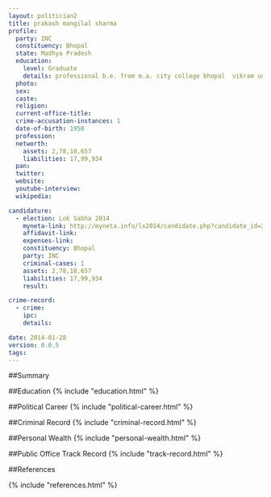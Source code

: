 ```yaml
---
layout: politician2
title: prakash mangilal sharma
profile: 
  party: INC
  constituency: Bhopal
  state: Madhya Pradesh
  education: 
    level: Graduate
    details: professional b.e. from m.a. city college bhopal  vikram university  ujjain in 1970.
  photo: 
  sex: 
  caste: 
  religion: 
  current-office-title: 
  crime-accusation-instances: 1
  date-of-birth: 1950
  profession: 
  networth: 
    assets: 2,78,18,657
    liabilities: 17,99,934
  pan: 
  twitter: 
  website: 
  youtube-interview: 
  wikipedia: 

candidature: 
  - election: Lok Sabha 2014
    myneta-link: http://myneta.info/ls2014/candidate.php?candidate_id=2912
    affidavit-link: 
    expenses-link: 
    constituency: Bhopal 
    party: INC
    criminal-cases: 1
    assets: 2,78,18,657
    liabilities: 17,99,934
    result:  

crime-record: 
  - crime: 
    ipc: 
    details:  

date: 2014-01-28
version: 0.0.5
tags: 
---
```

##Summary


##Education
{% include "education.html" %}


##Political Career
{% include "political-career.html" %}


##Criminal Record
{% include "criminal-record.html" %}


##Personal Wealth
{% include "personal-wealth.html" %}


##Public Office Track Record
{% include "track-record.html" %}


##References


{% include "references.html" %}